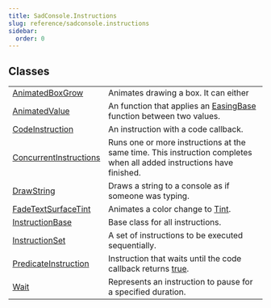 ```yaml
---
title: SadConsole.Instructions
slug: reference/sadconsole.instructions
sidebar:
  order: 0
---
```

## Classes

| | |
| --- | --- |
| [AnimatedBoxGrow](../sadconsole.instructions.animatedboxgrow/) | Animates drawing a box. It can either |
| [AnimatedValue](../sadconsole.instructions.animatedvalue/) | An function that applies an [EasingBase](../sadconsole.easingfunctions.easingbase/) function between two values. |
| [CodeInstruction](../sadconsole.instructions.codeinstruction/) | An instruction with a code callback. |
| [ConcurrentInstructions](../sadconsole.instructions.concurrentinstructions/) | Runs one or more instructions at the same time. This instruction completes when all added instructions have finished. |
| [DrawString](../sadconsole.instructions.drawstring/) | Draws a string to a console as if someone was typing. |
| [FadeTextSurfaceTint](../sadconsole.instructions.fadetextsurfacetint/) | Animates a color change to [Tint](../sadconsole.screensurface/#tint/). |
| [InstructionBase](../sadconsole.instructions.instructionbase/) | Base class for all instructions. |
| [InstructionSet](../sadconsole.instructions.instructionset/) | A set of instructions to be executed sequentially. |
| [PredicateInstruction](../sadconsole.instructions.predicateinstruction/) | Instruction that waits until the code callback returns <a href="https://learn.microsoft.com/dotnet/csharp/language-reference/builtin-types/bool">true</a>. |
| [Wait](../sadconsole.instructions.wait/) | Represents an instruction to pause for a specified duration. |